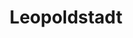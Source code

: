 ---
title: Leopoldstadt
poster: leopoldstadt.jpg
header: leopoldstadt-header.jpg
description: Tom Stoppard's acclaimed play arrives on Broadway following a successful run in the West End.
theater: Longacre Theatre
original_preview: '2022-09-14'
original_opening: '2022-10-02'
preview: '2022-09-14'
opening: '2022-10-02'
closing: 2023-07-02
tonyaward: false
criticspick: false
tags: 
  - Play
  - Broadway
trailer: 'https://www.youtube.com/watch?v=Th-Ud3AQHaE'
website: 'https://leopoldstadtplay.com'
tickets:
  - highlight: true
    info: "https://rush.telecharge.com"
    title: "$47 Rush"
    type: digitalRush
  - highlight: false
    info: "Available at the Longacre Theatre box office on the day of the performanceat 10 AM Mon-Sat, 12 PM Sun. Limit 2 tickets per person. Seat locations determined at the discretion of the box office. Subject to daily availability"
    title: $35 Rush
    type: rush
  - highlight: false
    info: https://www.telecharge.com/Broadway/Leopoldstadt
    title: $59+ Tickets
    type: regular
---